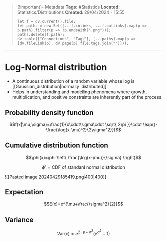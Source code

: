 > [!important]- Metadata
> **Tags:** #Statistics 
> **Located:** Statistics/Distributions
> **Created:** 29/04/2024 - 15:55
> ```dataviewjs
> let f = dv.current().file;
> let paths = new Set([...f.inlinks, ...f.outlinks].map(p => p.path).filter(p => !p.endsWith(".png")));
> paths.delete(f.path);
> dv.table(["Connections", "Tags"], [...paths].map(p => [dv.fileLink(p), dv.page(p).file.tags.join("")]));
> ```

___
# Log-Normal distribution
- A continuous distribution of a random variable whose log is [[Gaussian_distribution|normally  distributed]]
- Helps in understanding and modelling phenomena where growth, multiplication, and positive constraints are inherently part of the process

## Probability density function
$$f(x|\mu,\sigma)=\frac{1}{x\cdot\sigma\cdot \sqrt{ 2\pi }}\cdot \exp({-\frac{\log(x-\mu)^2}{2\sigma^2}})$$

## Cumulative distribution function

$$\phi(x)=\phi'\left( \frac{\log(x-\mu)}{\sigma} \right)$$

$$\phi'=\text{CDF of standard normal distribution }$$

![[Pasted image 20240429185419.png|400|400]]


## Expectation
$$E(x)=e^{\mu+\frac{\sigma^2}{2}}$$

## Variance
$$\text{Var}(x)=e^{2\cdot\mu+\sigma^2}(e^{\sigma^2}-1)$$